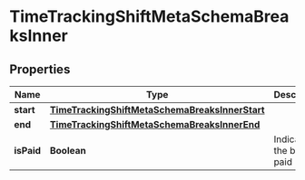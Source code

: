 

# TimeTrackingShiftMetaSchemaBreaksInner


## Properties

| Name | Type | Description | Notes |
|------------ | ------------- | ------------- | -------------|
|**start** | [**TimeTrackingShiftMetaSchemaBreaksInnerStart**](TimeTrackingShiftMetaSchemaBreaksInnerStart.md) |  |  |
|**end** | [**TimeTrackingShiftMetaSchemaBreaksInnerEnd**](TimeTrackingShiftMetaSchemaBreaksInnerEnd.md) |  |  |
|**isPaid** | **Boolean** | Indicates if the break is paid |  |



